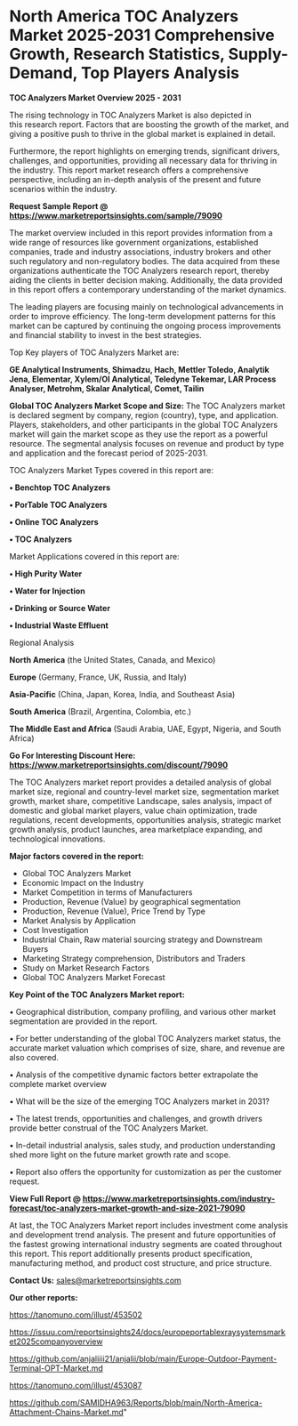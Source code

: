  # North America TOC Analyzers Market 2025-2031 Comprehensive Growth, Research Statistics, Supply-Demand,  Top Players Analysis

<Strong> TOC Analyzers Market Overview 2025 - 2031</strong>

The rising technology in TOC Analyzers Market is also depicted in this research report. Factors that are boosting the growth of the market, and giving a positive push to thrive in the global market is explained in detail.

Furthermore, the report highlights on emerging trends, significant drivers, challenges, and opportunities, providing all necessary data for thriving in the industry. This report market research offers a comprehensive perspective, including an in-depth analysis of the present and future scenarios within the industry.

<strong>Request Sample Report @ <a href=https://www.marketreportsinsights.com/sample/79090>https://www.marketreportsinsights.com/sample/79090</a></strong>

The market overview included in this report provides information from a wide range of resources like government organizations, established companies, trade and industry associations, industry brokers and other such regulatory and non-regulatory bodies. The data acquired from these organizations authenticate the TOC Analyzers research report, thereby aiding the clients in better decision making. Additionally, the data provided in this report offers a contemporary understanding of the market dynamics.

The leading players are focusing mainly on technological advancements in order to improve efficiency. The long-term development patterns for this market can be captured by continuing the ongoing process improvements and financial stability to invest in the best strategies.

Top Key players of TOC Analyzers Market are:

<strong>GE Analytical Instruments, Shimadzu, Hach, Mettler Toledo, Analytik Jena, Elementar, Xylem/OI Analytical, Teledyne Tekemar, LAR Process Analyser, Metrohm, Skalar Analytical, Comet, Tailin</strong>

<strong><b>Global TOC Analyzers Market Scope and Size:</b></strong>
The TOC Analyzers market is declared segment by company, region (country), type, and application. Players, stakeholders, and other participants in the global TOC Analyzers market will gain the market scope as they use the report as a powerful resource. The segmental analysis focuses on revenue and product by type and application and the forecast period of 2025-2031.

TOC Analyzers Market Types covered in this report are:

<strong>• Benchtop TOC Analyzers

• PorTable TOC Analyzers

• Online TOC Analyzers

• TOC Analyzers</strong>

Market Applications covered in this report are:

<strong>• High Purity Water

• Water for Injection

• Drinking or Source Water

• Industrial Waste Effluent</strong> 

Regional Analysis

<strong>North America</strong> (the United States, Canada, and Mexico)

<strong>Europe</strong> (Germany, France, UK, Russia, and Italy)

<strong>Asia-Pacific</strong> (China, Japan, Korea, India, and Southeast Asia)

<strong>South America</strong> (Brazil, Argentina, Colombia, etc.)

<strong>The Middle East and Africa</strong> (Saudi Arabia, UAE, Egypt, Nigeria, and South Africa)

<strong>Go For Interesting Discount Here: <a href=https://www.marketreportsinsights.com/discount/79090>https://www.marketreportsinsights.com/discount/79090</a></strong>

The TOC Analyzers market report provides a detailed analysis of global market size, regional and country-level market size, segmentation market growth, market share, competitive Landscape, sales analysis, impact of domestic and global market players, value chain optimization, trade regulations, recent developments, opportunities analysis, strategic market growth analysis, product launches, area marketplace expanding, and technological innovations.

<strong><b>Major factors covered in the report:</b></strong>
<ul>
  <li>Global TOC Analyzers Market </li>
  <li>Economic Impact on the Industry</li>
  <li>Market Competition in terms of Manufacturers</li>
  <li>Production, Revenue (Value) by geographical segmentation</li>
  <li>Production, Revenue (Value), Price Trend by Type</li>
  <li>Market Analysis by Application</li>
  <li>Cost Investigation</li>
  <li>Industrial Chain, Raw material sourcing strategy and Downstream Buyers</li>
  <li>Marketing Strategy comprehension, Distributors and Traders</li>
  <li>Study on Market Research Factors</li>
  <li>Global TOC Analyzers Market Forecast</li>
</ul>

<strong><b>Key Point of the TOC Analyzers Market report:</b></strong>

• Geographical distribution, company profiling, and various other market segmentation are provided in the report.

• For better understanding of the global TOC Analyzers market status, the accurate market valuation which comprises of size, share, and revenue are also covered.

• Analysis of the competitive dynamic factors better extrapolate the complete market overview

• What will be the size of the emerging TOC Analyzers market in 2031?

• The latest trends, opportunities and challenges, and growth drivers provide better construal of the TOC Analyzers Market.

• In-detail industrial analysis, sales study, and production understanding shed more light on the future market growth rate and scope.

• Report also offers the opportunity for customization as per the customer request.

<strong><b>View Full Report @ <a href=https://www.marketreportsinsights.com/industry-forecast/toc-analyzers-market-growth-and-size-2021-79090>https://www.marketreportsinsights.com/industry-forecast/toc-analyzers-market-growth-and-size-2021-79090</a></b></strong>


At last, the TOC Analyzers Market report includes investment come analysis and development trend analysis. The present and future opportunities of the fastest growing international industry segments are coated throughout this report. This report additionally presents product specification, manufacturing method, and product cost structure, and price structure.

<strong>Contact Us:</strong>
sales@marketreportsinsights.com

<strong>Our other reports:</strong>

<a href=https://tanomuno.com/illust/453502>https://tanomuno.com/illust/453502</a>

<a href=https://issuu.com/reportsinsights24/docs/europeportablexraysystemsmarket2025companyoverview>https://issuu.com/reportsinsights24/docs/europeportablexraysystemsmarket2025companyoverview</a>

<a href=https://github.com/anjaliiii21/anjalii/blob/main/Europe-Outdoor-Payment-Terminal-OPT-Market.md>https://github.com/anjaliiii21/anjalii/blob/main/Europe-Outdoor-Payment-Terminal-OPT-Market.md</a>

<a href=https://tanomuno.com/illust/453087>https://tanomuno.com/illust/453087</a>

<a href=https://github.com/SAMIDHA963/Reports/blob/main/North-America-Attachment-Chains-Market.md>https://github.com/SAMIDHA963/Reports/blob/main/North-America-Attachment-Chains-Market.md</a>"
